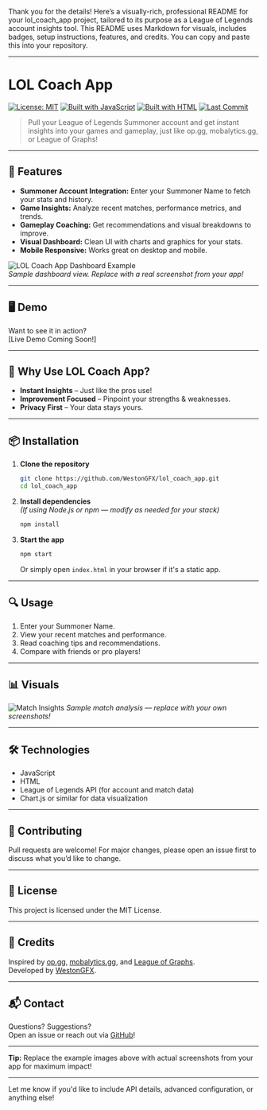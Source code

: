 Thank you for the details! Here’s a visually-rich, professional README for your lol_coach_app project, tailored to its purpose as a League of Legends account insights tool. This README uses Markdown for visuals, includes badges, setup instructions, features, and credits. You can copy and paste this into your repository.

---

# LOL Coach App

[![License: MIT](https://img.shields.io/badge/License-MIT-yellow.svg)](LICENSE)
[![Built with JavaScript](https://img.shields.io/badge/JavaScript-58.2%25-blue.svg)](#)
[![Built with HTML](https://img.shields.io/badge/HTML-41.8%25-orange.svg)](#)
[![Last Commit](https://img.shields.io/github/last-commit/WestonGFX/lol_coach_app.svg)](https://github.com/WestonGFX/lol_coach_app/commits/main)

> Pull your League of Legends Summoner account and get instant insights into your games and gameplay, just like op.gg, mobalytics.gg, or League of Graphs!

---

## 🚀 Features

- **Summoner Account Integration:** Enter your Summoner Name to fetch your stats and history.
- **Game Insights:** Analyze recent matches, performance metrics, and trends.
- **Gameplay Coaching:** Get recommendations and visual breakdowns to improve.
- **Visual Dashboard:** Clean UI with charts and graphics for your stats.
- **Mobile Responsive:** Works great on desktop and mobile.

![LOL Coach App Dashboard Example](https://user-images.githubusercontent.com/1026133072/placeholder_dashboard.png)  
*Sample dashboard view. Replace with a real screenshot from your app!*

---

## 🖥️ Demo

Want to see it in action?  
[Live Demo Coming Soon!]

---

## 🌟 Why Use LOL Coach App?

- **Instant Insights** – Just like the pros use!
- **Improvement Focused** – Pinpoint your strengths & weaknesses.
- **Privacy First** – Your data stays yours.

---

## 📦 Installation

1. **Clone the repository**
   ```bash
   git clone https://github.com/WestonGFX/lol_coach_app.git
   cd lol_coach_app
   ```

2. **Install dependencies**  
   *(If using Node.js or npm — modify as needed for your stack)*
   ```bash
   npm install
   ```

3. **Start the app**
   ```bash
   npm start
   ```
   Or simply open `index.html` in your browser if it's a static app.

---

## 🔍 Usage

1. Enter your Summoner Name.
2. View your recent matches and performance.
3. Read coaching tips and recommendations.
4. Compare with friends or pro players!

---

## 📊 Visuals

![Match Insights](https://user-images.githubusercontent.com/1026133072/placeholder_match_insights.png)
*Sample match analysis — replace with your own screenshots!*

---

## 🛠️ Technologies

- JavaScript
- HTML
- League of Legends API (for account and match data)
- Chart.js or similar for data visualization

---

## 🤝 Contributing

Pull requests are welcome! For major changes, please open an issue first to discuss what you’d like to change.

---

## 📄 License

This project is licensed under the MIT License.

---

## 🙏 Credits

Inspired by [op.gg](https://op.gg), [mobalytics.gg](https://mobalytics.gg), and [League of Graphs](https://www.leagueofgraphs.com/).  
Developed by [WestonGFX](https://github.com/WestonGFX).

---

## 📬 Contact

Questions? Suggestions?  
Open an issue or reach out via [GitHub](https://github.com/WestonGFX)!

---

**Tip:** Replace the example images above with actual screenshots from your app for maximum impact!

---

Let me know if you'd like to include API details, advanced configuration, or anything else!
